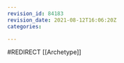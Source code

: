 ```yaml
---
revision_id: 84183
revision_date: 2021-08-12T16:06:20Z
categories:

---
```


#REDIRECT [[Archetype]]